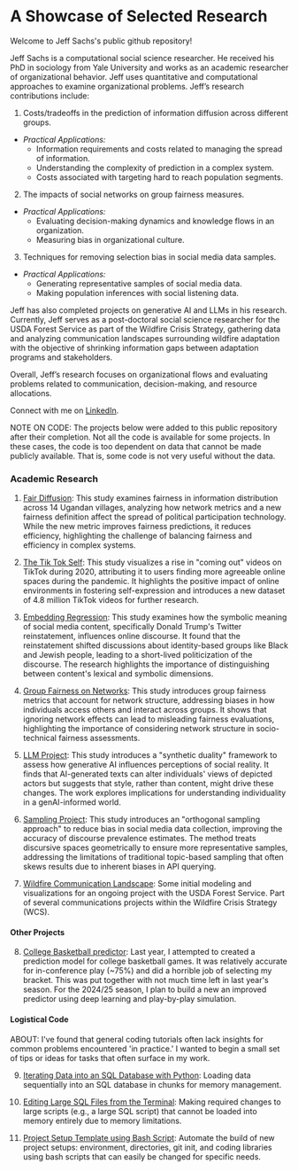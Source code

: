 # A Showcase of Selected Research 

Welcome to Jeff Sachs's public github repository! 

Jeff Sachs is a computational social science researcher. He received his PhD in sociology from Yale University and works as an academic researcher of organizational behavior. Jeff uses quantitative and computational approaches to examine organizational problems. Jeff’s research contributions include: 

 1. Costs/tradeoffs in the prediction of information diffusion across different groups.
   * _Practical Applications:_
        - Information requirements and costs related to managing the spread of information.
        - Understanding the complexity of prediction in a complex system.
        - Costs associated with targeting hard to reach population segments.
    
 2. The impacts of social networks on group fairness measures.
   * _Practical Applications:_ 
        - Evaluating decision-making dynamics and knowledge flows in an organization.
        - Measuring bias in organizational culture.
    
 3. Techniques for removing selection bias in social media data samples.
   * _Practical Applications:_ 
        - Generating representative samples of social media data. 
        - Making population inferences with social listening data. 

Jeff has also completed projects on generative AI and LLMs in his research. Currently, Jeff serves as a post-doctoral social science researcher for the USDA Forest Service as part of the Wildfire Crisis Strategy, gathering data and analyzing communication landscapes surrounding wildfire adaptation with the objective of shrinking information gaps between adaptation programs and stakeholders. 

Overall, Jeff’s research focuses on organizational flows and evaluating problems related to communication, decision-making, and resource allocations.

Connect with me on [LinkedIn](https://www.linkedin.com/in/jeffrey-sachs/).


NOTE ON CODE:
The projects below were added to this public repository after their completion. Not all the code is available for some projects. In these cases, the code is too dependent on data that cannot be made publicly available. That is, some code is not very useful without the data.


### Academic Research 

1. [Fair Diffusion](https://github.com/jsachs802/research_overview/blob/main/fair_diffusion/fair_diff_readme.md): This study examines fairness in information distribution across 14 Ugandan villages, analyzing how network metrics and a new fairness definition affect the spread of political participation technology. While the new metric improves fairness predictions, it reduces efficiency, highlighting the challenge of balancing fairness and efficiency in complex systems.

2. [The Tik Tok Self](https://github.com/jsachs802/research_overview/blob/main/tiktokself/tiktok_readme.md): This study visualizes a rise in "coming out" videos on TikTok during 2020, attributing it to users finding more agreeable online spaces during the pandemic. It highlights the positive impact of online environments in fostering self-expression and introduces a new dataset of 4.8 million TikTok videos for further research.

3. [Embedding Regression](https://github.com/jsachs802/research_overview/blob/main/embedding_reg/embed_reg_readme.md): This study examines how the symbolic meaning of social media content, specifically Donald Trump's Twitter reinstatement, influences online discourse. It found that the reinstatement shifted discussions about identity-based groups like Black and Jewish people, leading to a short-lived politicization of the discourse. The research highlights the importance of distinguishing between content's lexical and symbolic dimensions.
  
4. [Group Fairness on Networks](https://github.com/jsachs802/research_overview/blob/main/group_fairness/group_fairness.md): This study introduces group fairness metrics that account for network structure, addressing biases in how individuals access others and interact across groups. It shows that ignoring network effects can lead to misleading fairness evaluations, highlighting the importance of considering network structure in socio-technical fairness assessments.
  
5. [LLM Project](https://github.com/jsachs802/research_overview/blob/main/llm_duality/llm_duality_readme.md): This study introduces a "synthetic duality" framework to assess how generative AI influences perceptions of social reality. It finds that AI-generated texts can alter individuals' views of depicted actors but suggests that style, rather than content, might drive these changes. The work explores implications for understanding individuality in a genAI-informed world.

6. [Sampling Project](https://github.com/jsachs802/research_overview/blob/main/orthogonal_sampling/orthogonal_readme.md): This study introduces an "orthogonal sampling approach" to reduce bias in social media data collection, improving the accuracy of discourse prevalence estimates. The method treats discursive spaces geometrically to ensure more representative samples, addressing the limitations of traditional topic-based sampling that often skews results due to inherent biases in API querying.

7. [Wildfire Communication Landscape](https://github.com/jsachs802/research_overview/blob/main/bert_modeling/bert_model.md): Some initial modeling and visualizations for an ongoing project with the USDA Forest Service. Part of several communications projects within the Wildfire Crisis Strategy (WCS). 

#### Other Projects 

8. [College Basketball predictor](https://github.com/jsachs802/research_overview/blob/main/college_basketball/college_bb.md): Last year, I attempted to created a prediction model for college basketball games. It was relatively accurate for in-conference play (~75%) and did a horrible job of selecting my bracket. This was put together with not much time left in last year's season. For the 2024/25 season, I plan to build a new an improved predictor using deep learning and play-by-play simulation.
   
#### Logistical Code

ABOUT: I've found that general coding tutorials often lack insights for common problems encountered 'in practice.' I wanted to begin a small set of tips or ideas for tasks that often surface in my work.

9. [Iterating Data into an SQL Database with Python](https://github.com/jsachs802/research_overview/blob/main/tutorials/iterating_data.md): Loading data sequentially into an SQL database in chunks for memory management. 

10. [Editing Large SQL Files from the Terminal](https://github.com/jsachs802/research_overview/blob/main/tutorials/editing_large_files.md): Making required changes to large scripts (e.g., a large SQL script) that cannot be loaded into memory entirely due to memory limitations.

11. [Project Setup Template using Bash Script](https://github.com/jsachs802/research_overview/blob/main/tutorials/project_template.md): Automate the build of new project setups: environment, directories, git init, and coding libraries using bash scripts that can easily be changed for specific needs.






